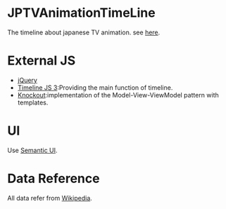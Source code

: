 # JPTVAnimationTimeLine
The timeline about japanese TV animation. see [here].

# External JS
- [jQuery]
- [Timeline JS 3]:Providing the main function of timeline.
- [Knockout]:implementation of the Model-View-ViewModel pattern with templates.

# UI
Use [Semantic UI].

# Data Reference
All data refer from [Wikipedia].

[here]:<http://timeline.shentengtu.lionfree.net/JPTVAnimation/view>
[jQuery]:<http://jquery.com/>
[Timeline JS 3]:<https://timeline.knightlab.com/>
[Knockout]:<http://knockoutjs.com/>
[Semantic UI]:<http://semantic-ui.com/>
[Wikipedia]:<https://zh.wikipedia.org/wiki/%E6%97%A5%E6%9C%AC%E5%8B%95%E7%95%AB%E5%88%97%E8%A1%A8_(%E5%B9%B4%E4%BB%BD%E9%A0%86)>
